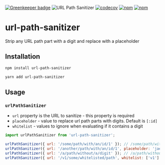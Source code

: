 [![Greenkeeper badge](https://badges.greenkeeper.io/jaebradley/url-path-sanitizer.svg)](https://greenkeeper.io/)
![URL Path Sanitizer](https://github.com/jaebradley/url-path-sanitizer/workflows/URL%20Path%20Sanitizer/badge.svg)
[![codecov](https://codecov.io/gh/jaebradley/url-path-sanitizer/branch/master/graph/badge.svg)](https://codecov.io/gh/jaebradley/url-path-sanitizer)
[![npm](https://img.shields.io/npm/v/url-path-sanitizer.svg)](https://www.npmjs.com/package/url-path-sanitizer)
[![npm](https://img.shields.io/npm/dt/url-path-sanitizer.svg)](https://www.npmjs.com/package/url-path-sanitizer)

# url-path-sanitizer

Strip any URL path part with a digit and replace with a placeholder

## Installation

```bash
npm install url-path-sanitizer
```

```bash
yarn add url-path-sanitizer
```

## Usage

### `urlPathSanitizer`

* `url` property is the URL to sanitize - this property is required
* `placeholder` - value to replace url path parts with digits. Default is `[:id]`
* `whitelist` - values to ignore when evaluating if it contains a digit

```javascript
import urlPathSanitizer from 'url-path-sanitizer';

urlPathSanitizer({ url: '/some/path/with/an/id/1' }); // /some/path/with/an/[:id]
urlPathSanitizer({ url: '/another/path/with/an/id/1', placeholder: 'jae' }); // /another/path/with/an/id/jae
urlPathSanitizer({ url: '/a/path/without/a/digit' }); // /a/path/without/a/digit
urlPathSanitizer({ url: '/v1/some/whitelisted/path', whitelist: ['v1'] }); // /v1/some/whitelisted/path
```
